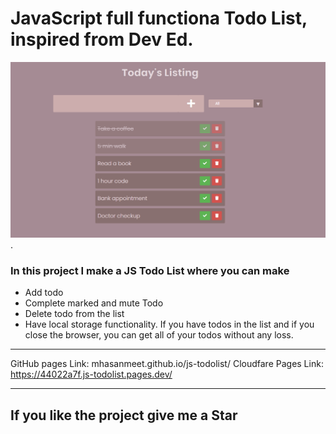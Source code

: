 # JavaScript full functiona Todo List, inspired from Dev Ed.

![JS Todo](todo-image.png).

### In this project I make a JS Todo List where you can make
- Add todo
- Complete marked and mute Todo
- Delete todo from the list 
- Have local storage functionality. If you have todos in the list and if you close the browser, you can get all of your todos without any loss.

-------------------------

GitHub pages Link: mhasanmeet.github.io/js-todolist/
Cloudfare Pages Link: https://44022a7f.js-todolist.pages.dev/

-------------------------

## If you like the project give me a **Star**